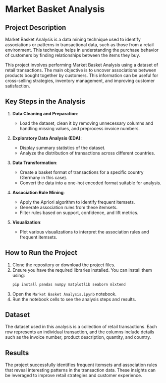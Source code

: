 # Market Basket Analysis

## Project Description

Market Basket Analysis is a data mining technique used to identify associations or patterns in transactional data, such as those from a retail environment. This technique helps in understanding the purchase behavior of customers by finding relationships between the items they buy.

This project involves performing Market Basket Analysis using a dataset of retail transactions. The main objective is to uncover associations between products bought together by customers. This information can be useful for cross-selling strategies, inventory management, and improving customer satisfaction.

## Key Steps in the Analysis

1. **Data Cleaning and Preparation**:
    - Load the dataset, clean it by removing unnecessary columns and handling missing values, and preprocess invoice numbers.

2. **Exploratory Data Analysis (EDA)**:
    - Display summary statistics of the dataset.
    - Analyze the distribution of transactions across different countries.

3. **Data Transformation**:
    - Create a basket format of transactions for a specific country (Germany in this case).
    - Convert the data into a one-hot encoded format suitable for analysis.

4. **Association Rule Mining**:
    - Apply the Apriori algorithm to identify frequent itemsets.
    - Generate association rules from these itemsets.
    - Filter rules based on support, confidence, and lift metrics.

5. **Visualization**:
    - Plot various visualizations to interpret the association rules and frequent itemsets.

## How to Run the Project

1. Clone the repository or download the project files.
2. Ensure you have the required libraries installed. You can install them using:
    ```sh
    pip install pandas numpy matplotlib seaborn mlxtend
    ```
3. Open the `Market Basket Analysis.ipynb` notebook.
4. Run the notebook cells to see the analysis steps and results.

## Dataset

The dataset used in this analysis is a collection of retail transactions. Each row represents an individual transaction, and the columns include details such as the invoice number, product description, quantity, and country.

## Results

The project successfully identifies frequent itemsets and association rules that reveal interesting patterns in the transaction data. These insights can be leveraged to improve retail strategies and customer experience.
